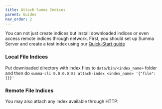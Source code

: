 ```yaml
---
title: Attach Summa Indices
parent: Guides
nav_order: 2
---
```


You can not just create indices but install downloaded indices or even access remote indices through network.
First, you should set up Summa Server and create a test index using our [Quick-Start guide](/summa/quick-start)

### Local File Indices

Put downloaded directory with index files to `data/bin/<index_name>` folder and then do
`summa-cli 0.0.0.0:82 attach-index <index_name> '{"file": {}}'`

### Remote File Indices
You may also attach any index available through HTTP:

